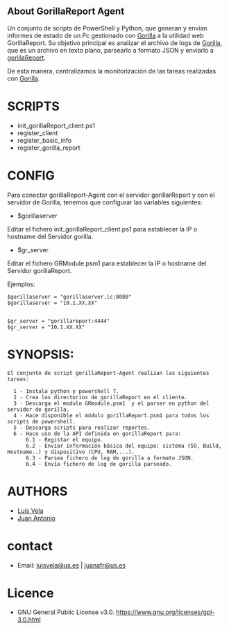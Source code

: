 ## About GorillaReport Agent

Un conjunto de scripts de PowerShell y Python, que generan y envían informes de estado de un Pc gestionado con [Gorilla](https://github.com/1dustindavis/gorilla) a la utilidad web GorillaReport. Su objetivo principal es analizar el archivo de logs de [Gorilla](https://github.com/1dustindavis/gorilla), que es un archivo en texto plano, parsearlo a formato JSON y enviarlo a [gorillaReport](https://github.com/juanantoniofr/gorillareport). 

De esta manera, centralizamos la monitorización de las tareas realizadas con [Gorilla](https://github.com/1dustindavis/gorilla).

# SCRIPTS

  - init_gorillaReport_client.ps1
  - register_client
  - register_basic_info
  - register_gorilla_report

# CONFIG


Para conectar gorillaReport-Agent con el servidor gorillarReport y con el servidor de Gorilla, tenemos que configurar las variables siguientes:

* $gorillaserver

Editar el fichero init_gorillaReport_client.ps1 para establecer la IP o hostname del Servidor gorilla. 

* $gr_server

Editar el fichero GRModule.psm1 para establecer la IP o hostname del Servidor gorillaReport. 

Ejemplos:

    $gorillaserver = "gorillaserver.lc:8080"
    $gorillaserver = "10.1.XX.XX"


    $gr_server = "gorillareport:4444"
    $gr_server = "10.1.XX.XX"

# SYNOPSIS: 

    El conjunto de script gorillaReport-Agent realizan las siguientes tareas:
    
      1 - Instala python y powershell 7.
      2 - Crea los directorios de gorillaReport en el cliente.
      3 - Descarga el modulo GRmodule.psm1  y el parser en python del servidor de gorilla.
      4 - Hace disponible el módulo gorillaReport.psm1 para todos los scripts de powershell.
      5 - Descarga scripts para realizar reportes.
      6 - Hace uso de la API definida en gorillaReport para:
          6.1 - Registar el equipo.
          6.2 - Enviar información básica del equipo: sistema (SO, Build, Hostname..) y dispositivo (CPU, RAM,...).
          6.3 - Parsea fichero de log de gorilla a formato JSON.
          6.4 - Envía fichero de log de gorilla parseado.

# AUTHORS

- [Luis Vela](https://github.com/luivelmor)
- [Juan Antonio](https://github.com/juanantoniofr)

# contact

- Email:  luisvela@us.es | juanafr@us.es

# Licence

- GNU General Public License v3.0. https://www.gnu.org/licenses/gpl-3.0.html

